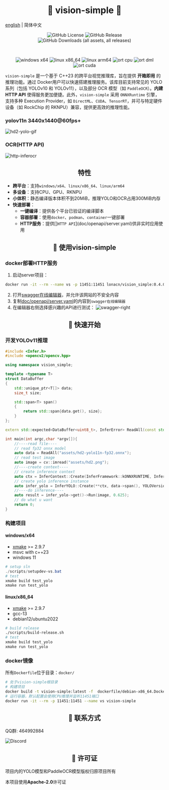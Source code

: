 # <div align="center">🚀 vision-simple 🚀</div>
[english](./README-en.md) | 简体中文

<p align="center">
<a><img alt="GitHub License" src="https://img.shields.io/github/license/lona-cn/vision-simple"></a>
<a><img alt="GitHub Release" src="https://img.shields.io/github/v/release/lona-cn/vision-simple"></a>
<a><img alt="GitHub Downloads (all assets, all releases)" src="https://img.shields.io/github/downloads/lona-cn/vision-simple/total"></a>
</p>
<p align="center">
<a><img alt="" src="https://img.shields.io/badge/yolo-v10-AD65F1.svg"></a>
<a><img alt="" src="https://img.shields.io/badge/yolo-v11-AD65F1.svg"></a>
<a><img alt="" src="https://img.shields.io/badge/paddle_ocr-v4-2932DF.svg"></a>
</p>
<p align="center">
<a><img alt="windows x64" src="https://img.shields.io/badge/windows-x64-brightgreen.svg"></a>
<a><img alt="linux x86_64" src="https://img.shields.io/badge/linux-x86_64-brightgreen.svg"></a>
<a><img alt="linux arm64" src="https://img.shields.io/badge/linux-arm64-brightgreen.svg"></a>
<a><img alt="ort cpu" src="https://img.shields.io/badge/ort-cpu-yellow.svg"></a>
<a><img alt="ort dml" src="https://img.shields.io/badge/ort-dml-blue.svg"></a>
<a><img alt="ort cuda" src="https://img.shields.io/badge/ort-cuda-green.svg"></a>
</p>

`vision-simple` 是一个基于 C++23 的跨平台视觉推理库，旨在提供 **开箱即用** 的推理功能。通过 Docker用户可以快速搭建推理服务。该库目前支持常见的 YOLO 系列（包括 YOLOv10 和 YOLOv11），以及部分 OCR 模型（如 `PaddleOCR`）。**内建 HTTP API** 使得服务更加便捷。此外，`vision-simple` 采用 `ONNXRuntime` 引擎，支持多种 Execution Provider，如 `DirectML`、`CUDA`、`TensorRT`，并可与特定硬件设备（如 RockChip 的 RKNPU）兼容，提供更高效的推理性能。


### yolov11n 3440x1440@60fps+
![hd2-yolo-gif](doc/images/hd2-yolo.gif)

### OCR(HTTP API)

![http-inferocr](doc/images/http-inferocr.png)

## <div align="center"> 特性 </div>
- **跨平台**：支持`windows/x64`、`linux/x86_64`、`linux/arm64`
- **多设备**：支持CPU、GPU、RKNPU
- **小体积**：静态编译版本体积不到20MiB，推理YOLO和OCR占用300MiB内存
- **快速部署**：
  - **一键编译**：提供各个平台已验证的编译脚本
  - **容器部署**：使用`docker`、`podman`、`container`一键部署
  - **HTTP服务**：提供[]`HTTP API`](doc/openapi/server.yaml)供非实时应用使用

## <div align="center">🚀 使用vision-simple </div>
### docker部署HTTP服务
1. 启动server项目：
```sh
docker run -it --rm --name vs -p 11451:11451 lonacn/vision_simple:0.4.0-cpu-x86_64
```
2. 打开[swagger在线编辑器](https://editor-next.swagger.io/)，并允许该网站的不安全内容
3. 复制[doc/openapi/server.yaml](doc/openapi/server.yaml)的内容到`swagger在线编辑器`
4. 在编辑器右侧选择感兴趣的API进行测试：
![swagger-right](doc/images/swagger-right.png)


## <div align="center">🚀 快速开始 </div>
### 开发YOLOv11推理

```cpp
#include <Infer.h>
#include <opencv2/opencv.hpp>

using namespace vision_simple;

template <typename T>
struct DataBuffer
{
    std::unique_ptr<T[]> data;
    size_t size;

    std::span<T> span()
    {
        return std::span{data.get(), size};
    }
};

extern std::expected<DataBuffer<uint8_t>, InferError> ReadAll(const std::string& path);

int main(int argc,char *argv[]){
    //----read file----
    // read fp32 onnx model
    auto data = ReadAll("assets/hd2-yolo11n-fp32.onnx");
    // read test image
    auto image = cv::imread("assets/hd2.png");
    //----create context----
    // create inference context
    auto ctx = InferContext::Create(InferFramework::kONNXRUNTIME, InferEP::kDML);
    // create yolo inference instance
    auto infer_yolo = InferYOLO::Create(**ctx, data->span(), YOLOVersion::kV11);
    //----do inference----
    auto result = infer_yolo->get()->Run(image, 0.625);
    // do what u want
    return 0;
}
```
### 构建项目
#### windows/x64
* [xmake](https://xmake.io) >= 2.9.7
* msvc with c++23
* windows 11

```powershell
# setup sln
./scripts/setupdev-vs.bat
# test
xmake build test_yolo
xmake run test_yolo
```
#### linux/x86_64
* [xmake](https://xmake.io) >= 2.9.7
* gcc-13
* debian12/ubuntu2022

```sh
# build release
./scripts/build-release.sh
# test
xmake build test_yolo
xmake run test_yolo
```
### docker镜像
所有`Dockerfile`位于目录：`docker/`

```sh
# 处于vision-simple根目录
# 构建项目
docker build -t vision-simple:latest -f  dockerfile/debian-x86_64.Dockefile .
# 运行容器，默认配置会使用CPU推理并监听11451端口
docker run -it --rm -p 11451:11451 --name vs vision-simple
```

## <div align="center">🚀 联系方式</div>
QQ群: 464992884

![Discord](https://img.shields.io/discord/1327875843581808640)

## <div align="center">📄 许可证</div>
项目内的YOLO模型和PaddleOCR模型版权归原项目所有

本项目使用**Apache-2.0**许可证
